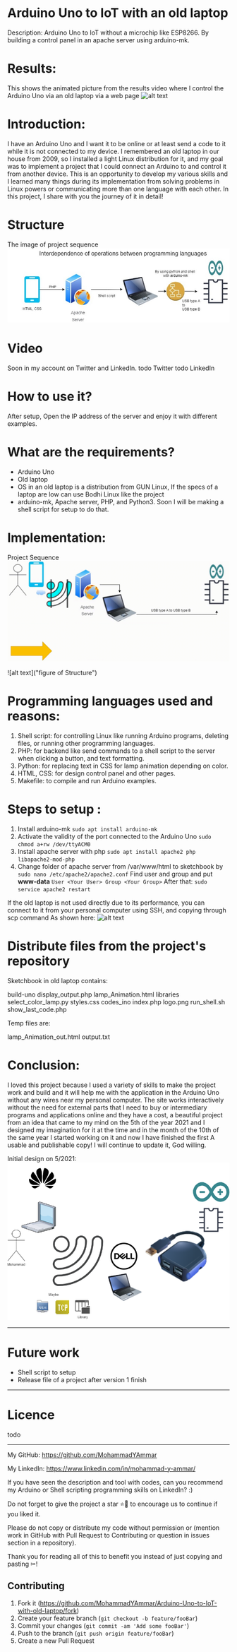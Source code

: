 # Arduino Uno to IoT with an old laptop
Description: Arduino Uno to IoT without a microchip like ESP8266. By building a control panel in an apache server using arduino-mk.

# Results:
This shows the animated picture from the results video where I control the Arduino Uno via an old laptop via a web page
   ![alt text](https://github.com/MohammadYAmmar/Arduino-Uno-to-IoT-with-old-laptop/blob/main/Structure%20and%20Media%20of%20project/GIF%20of%20quick%20result.gif "GIF of result")

# Introduction:
I have an Arduino Uno and I want it to be online or at least send a code to it while it is not connected to my device. I remembered an old laptop in our house from 2009, so I installed a light Linux distribution for it, and my goal was to implement a project that I could connect an Arduino to and control it from another device.
This is an opportunity to develop my various skills and I learned many things during its implementation from solving problems in Linux powers or communicating more than one language with each other. In this project, I share with you the journey of it in detail!

# Structure 
The image of project sequence
   ![alt text](https://github.com/MohammadYAmmar/Arduino-Uno-to-IoT-with-old-laptop/blob/main/Structure%20and%20Media%20of%20project/Image%20Project%20Sequence%203.jpg "Project Sequence")


# Video
Soon in my account on Twitter and LinkedIn.
todo Twitter
todo LinkedIn

# How to use it?
After setup, Open the IP address of the server and enjoy it with different examples.

# What are the requirements?
- Arduino Uno
- Old laptop
- OS in an old laptop is a distribution from GUN Linux, If the specs of a laptop are low can use Bodhi Linux like the project  
- arduino-mk, Apache server, PHP, and Python3. Soon I will be making a shell script for setup to do that.

# Implementation:
Project Sequence 
   ![alt text](https://github.com/MohammadYAmmar/Arduino-Uno-to-IoT-with-old-laptop/blob/main/Structure%20and%20Media%20of%20project/GIF%20Project%20Sequence%202.gif "Project Sequence")

![alt text]("figure of Structure")


# Programming languages used and reasons:
1. Shell script: for controlling Linux like running Arduino programs, deleting files, or running other programming languages.
2. PHP: for backend like send commands to a shell script to the server when clicking a button, and text formatting.
3. Python: for replacing text in CSS for lamp animation depending on color.
4. HTML, CSS: for design control panel and other pages.
5. Makefile: to compile and run Arduino examples.


# Steps to setup  :
1. Install arduino-mk
   `sudo apt install arduino-mk`
2. Activate the validity of the port connected to the Arduino Uno 
   `sudo chmod a+rw /dev/ttyACM0`
3. Install apache server with php
   `sudo apt install apache2 php libapache2-mod-php`
4. Change folder of apache server from /var/www/html to sketchbook by
`sudo nano /etc/apache2/apache2.conf`
Find user and group and put **www-data**
`User <Your User> Group <Your Group>`
After that:
`sudo service apache2 restart`

If the old laptop is not used directly due to its performance, you can connect to it from your personal computer using SSH, and copying through scp command
As shown here:
   ![alt text](https://github.com/MohammadYAmmar/Arduino-Uno-to-IoT-with-old-laptop/blob/main/Structure%20and%20Media%20of%20project/GIF%20of%20SSH%20ans%20scp.gif "SSH and scp")

# Distribute files from the project's repository
Sketchbook in old laptop contains:

build-uno  display_output.php  lamp_Animation.html      libraries           select_color_lamp.py  styles.css
codes_ino  index.php           logo.png                 run_shell.sh        show_last_code.php

Temp files are:

lamp_Animation_out.html     output.txt

# Conclusion:
I loved this project because I used a variety of skills to make the project work and build and it will help me with the application in the Arduino Uno without any wires near my personal computer. The site works interactively without the need for external parts that I need to buy or intermediary programs and applications online and they have a cost, a beautiful project from an idea that came to my mind on the 5th of the year 2021 and I designed my imagination for it at the time and in the month of the 10th of the same year I started working on it and now I have finished the first A usable and publishable copy! I will continue to update it, God willing.

Initial design on 5/2021: 
   ![alt text](https://github.com/MohammadYAmmar/Arduino-Uno-to-IoT-with-old-laptop/blob/main/Structure%20and%20Media%20of%20project/Idea%20Arduino%20project.png "Idea Arduino project")


---
# Future work
- Shell script to setup
- Release file of a project after version 1 finish

---
# Licence  
todo

---

My GitHub: https://github.com/MohammadYAmmar

My LinkedIn: https://www.linkedin.com/in/mohammad-y-ammar/ 

If you have seen the description and tool with codes, can you recommend my Arduino or Shell scripting programming skills on LinkedIn? :)

Do not forget to give the project a star ⭐🌟 to encourage us to continue if you liked it.

Please do not copy or distribute my code without permission or (mention work in GitHub with Pull Request to Contributing or question in issues section in a repository).


Thank you for reading all of this to benefit you instead of just copying and pasting ✂!

## Contributing

1. Fork it (<https://github.com/MohammadYAmmar/Arduino-Uno-to-IoT-with-old-laptop/fork>)
2. Create your feature branch (`git checkout -b feature/fooBar`)
3. Commit your changes (`git commit -am 'Add some fooBar'`)
4. Push to the branch (`git push origin feature/fooBar`)
5. Create a new Pull Request

